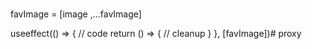 

# 
favImage = [image ,...favImage]


useeffect(() => {
    // code
    return () => {
        // cleanup
    }
}, [favImage])# proxy
